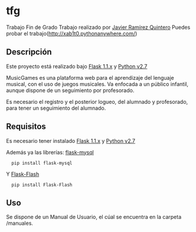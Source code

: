 # tfg
Trabajo Fin de Grado
  Trabajo realizado por [Javier Ramírez Quintero](https://github.com/xab1t0)
  Puedes probar el trabajo(http://xab1t0.pythonanywhere.com/)
  
 ## Descripción

  Este proyecto está realizado bajo [Flask 1.1.x](https://flask.palletsprojects.com/en/1.1.x/) y [Python v2.7](https://www.python.org/download/releases/2.7/)

  MusicGames es una plataforma web para el aprendizaje del lenguaje musical, con el uso de juegos musicales. Va enfocada a un público infantil, aunque dispone de un seguimiento por profesorado.

  Es necesario el registro y el posterior logueo, del alumnado y profesorado, para tener un seguimiento del alumnado.

## Requisitos

  Es necesario tener instalado [Flask 1.1.x](https://flask.palletsprojects.com/en/1.1.x/) y [Python v2.7](https://www.python.org/download/releases/2.7/)

  Además ya las librerías: [flask-mysql](https://flask-mysql.readthedocs.io/en/latest/)
  ```
    pip install flask-mysql
  ```
  Y [Flask-Flash](https://pypi.org/project/Flask-Flash/)
  ```
    pip install Flask-Flash
  ```
## Uso

  Se dispone de un Manual de Usuario, el cúal se encuentra en la carpeta /manuales.
